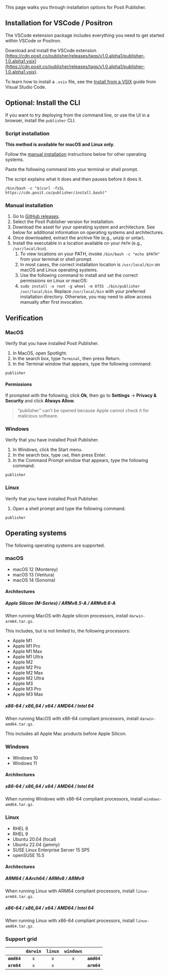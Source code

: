 This page walks you through installation options for Posit Publisher.

## Installation for VSCode / Positron
The VSCode extension package includes everything you need to get started within VSCode or Positron.

Download and install the VSCode extension.
[https://cdn.posit.co/publisher/releases/tags/v1.0.alpha1/publisher-1.0.alpha1.vsix](https://cdn.posit.co/publisher/releases/tags/v1.0.alpha1/publisher-1.0.alpha1.vsix).

To learn how to install a `.vsix` file, see the [Install from a VSIX](https://code.visualstudio.com/docs/editor/extension-marketplace#_install-from-a-vsix) guide from Visual Studio Code.

## Optional: Install the CLI

If you want to try deploying from the command line, or use the UI in a browser, install the `publisher` CLI.

### Script installation

**This method is available for macOS and Linux only.**

Follow the [manual installation](#manual-installation) instructions below for other operating systems.

Paste the following command into your terminal or shell prompt.

The script explains what it does and then pauses before it does it.

```console
/bin/bash -c "$(curl -fsSL https://cdn.posit.co/publisher/install.bash)"
```

### Manual installation

1. Go to [GitHub releases](https://github.com/rstudio/publishing-client/releases).
1. Select the Posit Publisher version for installation.
1. Download the asset for your operating system and architecture. See below for additional information on operating systems and architectures.
1. Once downloaded, extract the archive file (e.g., unzip or untar).
1. Install the executable in a location available on your `PATH` (e.g., `/usr/local/bin`).
    1. To view locations on your PATH, invoke `/bin/bash -c "echo $PATH"` from your terminal or shell prompt.
    1. In most cases, the correct installation location is `/usr/local/bin` on macOS and Linux operating systems.
    1. Use the following command to install and set the correct permissions on Linux or macOS:
    1. `sudo install -o root -g wheel -m 0755 ./bin/publisher /usr/local/bin`. Replace `/usr/local/bin` with your preferred installation directory. Otherwise, you may need to allow access manually after first invocation.

## Verification

### MacOS

Verify that you have installed Posit Publisher.

1. In MacOS, open Spotlight.
1. In the search box, type `Terminal`, then press Return.
1. In the Terminal window that appears, type the following command:

```console
publisher
```

#### Permissions

If prompted with the following, click **Ok**, then go to **Settings** -> **Privacy & Security** and click **Always Allow**.

> “publisher” can’t be opened because Apple cannot check it for malicious software.

### Windows

Verify that you have installed Posit Publisher.

1. In Windows, click the Start menu.
1. In the search box, type `cmd`, then press Enter.
1. In the Command Prompt window that appears, type the following command:

```console
publisher
```

### Linux

Verify that you have installed Posit Publisher.

1. Open a shell prompt and type the following command.

```console
publisher
```

## Operating systems

The following operating systems are supported.

### macOS
- macOS 12 (Monterey)
- macOS 13 (Ventura)
- macOS 14 (Sonoma)

#### Architectures

##### Apple Silicon (M-Series) / ARMv8.5-A / ARMv8.6-A

When running MacOS with Apple silicon processors, install `darwin-arm64.tar.gz`.

This includes, but is not limited to, the following processors:

- Apple M1
- Apple M1 Pro
- Apple M1 Max
- Apple M1 Ultra
- Apple M2
- Apple M2 Pro
- Apple M2 Max
- Apple M2 Ultra
- Apple M3
- Apple M3 Pro
- Apple M3 Max

##### x86-64 / x86_64 / x64 / AMD64 / Intel 64

When running MacOS with x86-64 compliant processors, install `darwin-amd64.tar.gz`.

This includes all Apple Mac products before Apple Silicon.

### Windows

- Windows 10
- Windows 11

#### Architectures

##### x86-64 / x86_64 / x64 / AMD64 / Intel 64

When running Windows with x86-64 compliant processors, install `windows-amd64.tar.gz`.

### Linux

- RHEL 8
- RHEL 9
- Ubuntu 20.04 (focal)
- Ubuntu 22.04 (jammy)
- SUSE Linux Enterprise Server 15 SP5
- openSUSE 15.5

#### Architectures

##### ARM64 / AArch64 / ARMv8 / ARMv9

When running Linux with ARM64 compliant processors, install `linux-arm64.tar.gz`.

##### x86-64 / x86_64 / x64 / AMD64 / Intel 64

When running Linux with x86-64 compliant processors, install `linux-amd64.tar.gz`.

### Support grid

|             | `darwin` | `linux` | `windows` |             |
| ----------: | :------: | :-----: | :-------: | :---------- |
| **`amd64`** |   `x`    |   `x`   |    `x`    | **`amd64`** |
| **`arm64`** |   `x`    |   `x`   |           | **`arm64`** |
